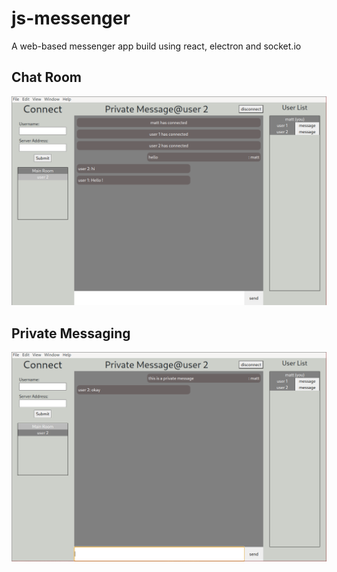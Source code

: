 # js-messenger

A web-based messenger app build using react, electron and socket.io

## Chat Room
![](screenshots/window-2023-10-23%4001_01.png)
## Private Messaging
![](screenshots/window-2023-10-23%4001_02.png)
